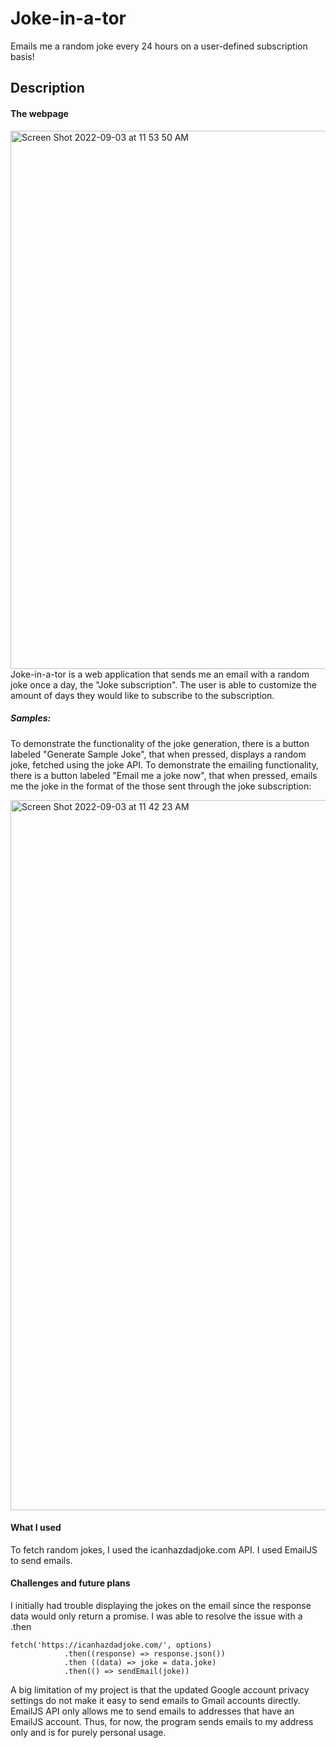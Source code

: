 # Joke-in-a-tor
Emails me a random joke every 24 hours on a user-defined subscription basis!

## Description

#### The webpage
<img width="861" alt="Screen Shot 2022-09-03 at 11 53 50 AM" src="https://user-images.githubusercontent.com/103232379/188282303-a1cd9c97-9fd2-41fe-97c2-c27b501333e5.png">
Joke-in-a-tor is a web application that sends me an email with a random joke once a day, the "Joke subscription". The user is able to customize the amount of days they would like to subscribe to the subscription. 

##### Samples:
To demonstrate the functionality of the joke generation, there is a button labeled "Generate Sample Joke", that when pressed, displays a random joke, fetched using the joke API. To demonstrate the emailing functionality, there is a button labeled "Email me a joke now", that when pressed, emails me the joke in the format of the those sent through the joke subscription:

<img width="1136" alt="Screen Shot 2022-09-03 at 11 42 23 AM" src="https://user-images.githubusercontent.com/103232379/188282168-4b9dd79a-7fff-4451-86b9-bcba55cf4c62.png">

#### What I used

To fetch random jokes, I used the icanhazdadjoke.com API. 
I used EmailJS to send emails.

#### Challenges and future plans

I initially had trouble displaying the jokes on the email since the response data would only return a promise. I was able to resolve the issue with a .then 
```
fetch('https://icanhazdadjoke.com/', options)
			.then((response) => response.json())
			.then ((data) => joke = data.joke)
			.then(() => sendEmail(joke))
```

A big limitation of my project is that the updated Google account privacy settings do not make it easy to send emails to Gmail accounts directly.
EmailJS API only allows me to send emails to addresses that have an EmailJS account. Thus, for now, the program sends emails to my address only and is for purely personal usage.
